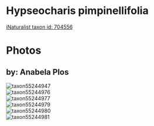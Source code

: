 
Hypseocharis pimpinellifolia
============================
  
[iNaturalist taxon id: 704556](https://www.inaturalist.org/taxa/704556)
# Photos

## by: Anabela Plos
  
![taxon55244947](https://inaturalist-open-data.s3.amazonaws.com/photos/59647683/medium.jpeg)  
![taxon55244976](https://inaturalist-open-data.s3.amazonaws.com/photos/59647754/medium.jpeg)  
![taxon55244977](https://inaturalist-open-data.s3.amazonaws.com/photos/59647755/medium.jpeg)  
![taxon55244979](https://inaturalist-open-data.s3.amazonaws.com/photos/59647757/medium.jpeg)  
![taxon55244980](https://inaturalist-open-data.s3.amazonaws.com/photos/59647758/medium.jpeg)  
![taxon55244981](https://inaturalist-open-data.s3.amazonaws.com/photos/59647759/medium.jpeg)